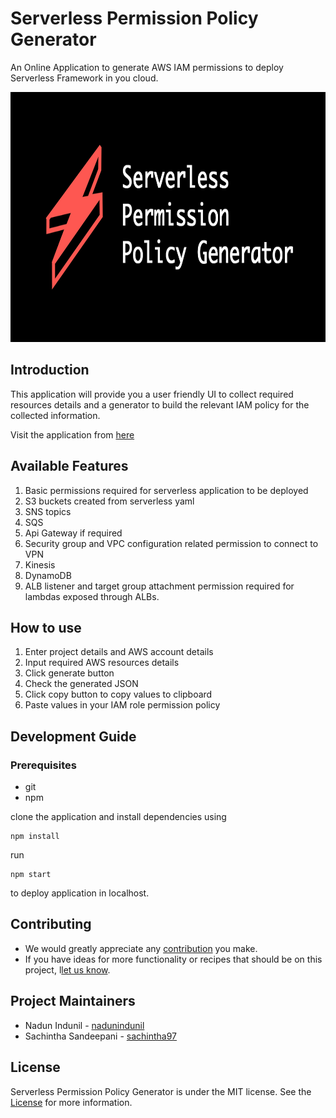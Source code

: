 # Serverless Permission Policy Generator

An Online Application to generate AWS IAM permissions to deploy Serverless Framework in you cloud.

<img src="https://github.com/Open-SL/serverless-permission-generator/blob/master/images/serverless-policy-generator.png" width="800" height="400">

## Introduction

This application will provide you a user friendly UI to collect required resources details and a generator to build the relevant IAM policy for the collected information.

Visit the application from [here](https://open-sl.github.io/serverless-permission-generator/)

## Available Features

1. Basic permissions required for serverless application to be deployed
2. S3 buckets created from serverless yaml
3. SNS topics
4. SQS
5. Api Gateway if required
6. Security group and VPC configuration related permission to connect to VPN
7. Kinesis
8. DynamoDB 
9. ALB listener and target group attachment permission required for lambdas exposed through ALBs.

## How to use

1. Enter project details and AWS account details
2. Input required AWS resources details
3. Click generate button
4. Check the generated JSON
5. Click copy button to copy values to clipboard
6. Paste values in your IAM role permission policy

## Development Guide

### Prerequisites
- git
- npm

clone the application and install dependencies using

```
npm install
```

run

```
npm start
```

to deploy application in localhost.

## Contributing

- We would greatly appreciate any [contribution](CONTRIBUTING.md) you make.
- If you have ideas for more functionality or recipes that should be on this project, l[let us know](https://github.com/Open-SL/serverless-permission-generator/issues).

## Project Maintainers

- Nadun Indunil - [nadunindunil](https://github.com/nadunindunil)
- Sachintha Sandeepani - [sachintha97](https://github.com/sachintha97)

## License
Serverless Permission Policy Generator is under the MIT license. See the [License](LICENSE) for more information.